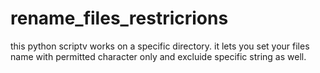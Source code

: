 # rename_files_restricrions
this python scriptv works on a specific directory. it lets you set your files name with permitted character only and excluide specific string as well.
